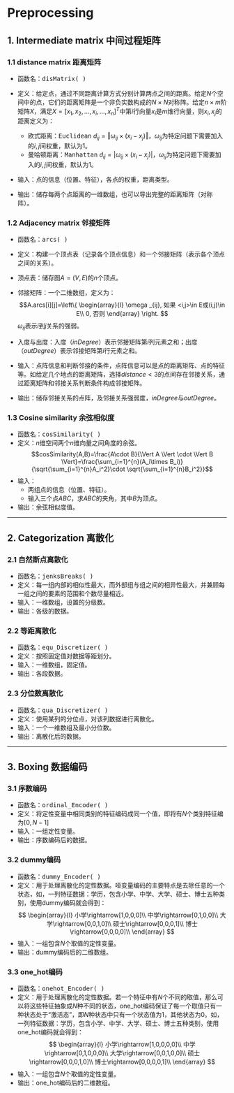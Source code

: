 
# Preprocessing
## 1. Intermediate matrix 中间过程矩阵
### 1.1 distance matrix 距离矩阵
- 函数名：<kbd>disMatrix( )</kbd>
- 定义：给定点，通过不同距离计算方式分别计算两点之间的距离。给定$N$个空间中的点，它们的距离矩阵是一个非负实数构成的$N \times N$对称阵。给定$n \times m$阶矩阵$X$，满足$X=[x_1,x_2,...,x_i,...,x_n]^T$中第$i$行向量$x_i$是$m$维行向量，则$x_i,x_j$的距离定义为：
    - 欧式距离：<kbd>Euclidean</kbd>
    $d_{ij}=\Vert \omega _{ij} \times (x_i-x_j) \Vert$，$\omega _{ij}$为特定问题下需要加入的$i,j$间权重，默认为1。
    - 曼哈顿距离：<kbd>Manhattan</kbd>
    $d_{ij}=\vert \omega _{ij} \times (x_i-x_j) \vert$，$\omega _{ij}$为特定问题下需要加入的$i,j$间权重，默认为1。

- 输入：点的信息（位置、特征），各点的权重，距离类型。
- 输出：储存每两个点距离的一维数组，也可以导出完整的距离矩阵（对称阵）。

### 1.2 Adjacency matrix 邻接矩阵
- 函数名：<kbd>arcs( )</kbd>
- 定义：构建一个顶点表（记录各个顶点信息）和一个邻接矩阵（表示各个顶点之间的关系）。

- 顶点表：储存图$A=(V,E)$的$n$个顶点。
- 邻接矩阵：一个二维数组，定义为：
$$A.arcs[i][j]=\left\{
    \begin{array}{l}
    \omega _{ij}, 如果 <i,j>\in E或(i,j)\in E\\
    0, 否则
    \end{array}
    \right.
$$
$\omega _{ij}$表示$i$到$j$关系的强弱。
- 入度与出度：入度（$inDegree$）表示邻接矩阵第$i$列元素之和；出度（$outDegree$）表示邻接矩阵第$i$行元素之和。
- 输入：点阵信息和判断邻接的条件，点阵信息可以是点的距离矩阵、点的特征等。如给定几个地点的距离矩阵，选择$distance<3$的点间存在邻接关系，通过距离矩阵和邻接关系判断条件构成邻接矩阵。
- 输出：储存邻接关系的点阵，及邻接关系强弱度，$inDegree$与$outDegree$。

### 1.3 Cosine similarity 余弦相似度
- 函数名：<kbd>cosSimilarity( )</kbd>
- 定义：$n$维空间两个$n$维向量之间角度的余弦。
$$cosSimilarity(A,B)=\frac{A\cdot B}{\Vert A \Vert \cdot \Vert B \Vert}=\frac{\sum_{i=1}^{n}(A_i\times B_i)}{\sqrt{\sum_{i=1}^{n}A_i^2}\cdot \sqrt{\sum_{i=1}^{n}B_i^2}}$$
- 输入：
    - 两组点的信息（位置、特征）。
    - 输入三个点$ABC$，求$ABC$的夹角，其中$B$为顶点。
- 输出：余弦相似度值。
***
## 2. Categorization 离散化
### 2.1 自然断点离散化
- 函数名：<kbd>jenksBreaks( )</kbd>
- 定义：每一组内部的相似性最大，而外部组与组之间的相异性最大，并兼顾每一组之间的要素的范围和个数尽量相近。
- 输入：一维数组，设置的分级数。
- 输出：各级的数据。

### 2.2 等距离散化
- 函数名：<kbd>equ_Discretizer( )</kbd>
- 定义：按照固定值对数据等距划分。
- 输入：一维数组，固定值。
- 输出：各段数据。

### 2.3 分位数离散化
- 函数名：<kbd>qua_Discretizer( )</kbd>
- 定义：使用某列的分位点，对该列数据进行离散化。
- 输入：一个一维数组及最小分位数。
- 输出：离散化后的数据。


***
## 3. Boxing 数据编码
### 3.1 序数编码
- 函数名：<kbd>ordinal_Encoder( )</kbd>
- 定义：将定性变量中相同类别的特征编码成同一个值，即将有$N$个类别特征编为$[0, N-1]$
- 输入：一组定性变量。
- 输出：序数编码后的数据。

### 3.2  dummy编码
- 函数名：<kbd>dummy_Encoder( )</kbd>
- 定义：用于处理离散化的定性数据。哑变量编码的主要特点是去除任意的一个状态，如，一列特征数据：学历，包含小学、中学、大学、硕士、博士五种类别，使用dummy编码就会得到：
$$
\begin{array}{l}
小学\rightarrow[1,0,0,0]\\
中学\rightarrow[0,1,0,0]\\
大学\rightarrow[0,0,1,0]\\
硕士\rightarrow[0,0,0,1]\\
博士\rightarrow[0,0,0,0]\\
\end{array}
$$
- 输入：一组包含$N$个取值的定性变量。
- 输出：dummy编码后的二维数组。

### 3.3 one_hot编码
- 函数名：<kbd>onehot_Encoder( )</kbd>
- 定义：用于处理离散化的定性数据。若一个特征中有$N$个不同的取值，那么可以将这些特征抽象成$N$种不同的状态，one_hot编码保证了每一个取值只有一种状态处于“激活态”，即$N$种状态中只有一个状态值为1，其他状态为0。如，一列特征数据：学历，包含小学、中学、大学、硕士、博士五种类别，使用one_hot编码就会得到：
$$
\begin{array}{l}
小学\rightarrow[1,0,0,0,0]\\
中学\rightarrow[0,1,0,0,0]\\
大学\rightarrow[0,0,1,0,0]\\
硕士\rightarrow[0,0,0,1,0]\\
博士\rightarrow[0,0,0,0,1]\\
\end{array}
$$
- 输入：一组包含$N$个取值的定性变量。
- 输出：one_hot编码后的二维数组。




